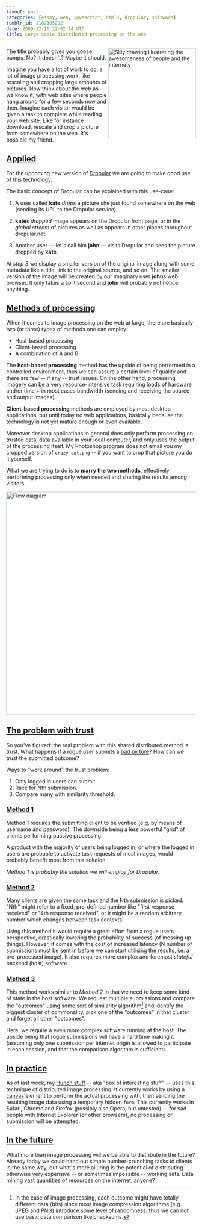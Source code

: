 ```yaml
---
layout: post
categories: [essay, web, javascript, html5, dropular, software]
tumblr_id: 1102105292  
date: 2009-12-16 22:02:14 UTC
title: Large-scale distributed processing on the web
---
```


<img src="http://farm3.static.flickr.com/2539/4190869543_28ea74d5bd_m.jpg" width="233" height="240" alt="Silly drawing illustrating the awesomeness of people and the internets" align="right"> The title probably gives you goose bumps. No? It doesn't? Maybe it should.

Imagine you have a lot of work to do, a lot of image processing work, like rescaling and cropping large amounts of pictures. Now think about the web as we know it, with web sites where people hang around for a few seconds now and then. Imagine each visitor would be given a task to complete while reading your web site. Like for instance download, rescale and crop a picture from somewhere on the web. It's possible my friend.

## [Applied](#applied)

For the upcoming new version of [Dropular](http://dropular.net/) we are going to make good use of this technology.

The basic concept of Dropular can be explained with this use-case:

1. A user called **kate** *drops* a picture she just found somewhere on the web (sending its URL to the Dropular service).

2. **kate**s *dropped* image appears on the Dropular front page, or in the *global stream* of pictures as well as appears in other places throughout dropular.net.

3. Another user — let's call him **john** — visits Dropular and sees the picture dropped by **kate**.

At *step 3* we display a smaller version of the original image along with some metadata like a title, link to the original source, and so on. The smaller version of the image will be created by our imaginary user **john**s web browser. It only takes a split second and **john** will probably not notice anything.

## [Methods of processing](#methods-of-processing)

When it comes to image processing on the web at large, there are basically two (or three) types of methods one can employ:

- Host-based processing
- Client-based processing
- A combination of A and B

The **host-based processing** method has the upside of being performed in a controlled environment, thus we can assure a certain level of quality and there are few -- if any -- trust issues. On the other hand, processing imagery can be a very resource-intensive task requiring loads of hardware and/or time + in most cases bandwidth (sending and receiving the source and output images).

**Client-based processing** methods are employed by most desktop applications, but until today no web applications, basically because the technology is not yet mature enough or even available.

Moreover desktop applications in general does only perform processing on trusted data, data available in your local computer, and only uses the output of the processing itself. My Photoshop program does not email you my cropped version of `crazy-cat.png` -- if you want to crop that picture you do it yourself.

What we are trying to do is to **marry the two methods**, effectively performing processing only when needed and sharing the results among visitors.

[<img src="http://farm3.static.flickr.com/2672/4190761739_a481949c00_o.png" width="600" height="593" alt="Flow diagram">](http://hunch.se/stuff/distributed-image-processing-web.pdf)

## [The problem with trust](#trust)

So you've figured: the real problem with this shared distributed method is trust. What happens if a rogue user submits a [bad picture](http://images.google.com/images?q=nasty)? How can we trust the submitted outcome?

Ways to "work around" the trust problem:

1. Only logged in users can submit.
2. Race for Nth submission.
3. Compare many with similarity threshold.

### [Method 1](#trust-1)

Method 1 requires the submitting client to be verified (e.g. by means of username and password). The downside being a less powerful "grid" of clients performing passive processing.

A product with the majority of users being logged in, or where the logged in users are probable to activate task requests of most images, would probably benefit most from this solution.

*Method 1 is probably the solution we will employ for Dropular.*

### [Method 2](#trust-2)

Many clients are given the same task and the Nth submission is picked. "Nth" might refer to a fixed, pre-defined number like "first response received" or "4th response received", or it might be a random arbitrary number which changes between task contexts. 

Using this method it would require a great effort from a rogue users perspective, drastically lowering the probability of success (of messing up things). However, it comes with the cost of increased latency (N number of submissions must be sent in before we can start utilising the results, i.e. a pre-processed image). It also requires more complex and foremost *stateful* backend (host) software.

### [Method 3](#trust-3)

This method works similar to *Method 2* in that we need to keep some kind of state in the host software. We request multiple submissions and compare the "outcomes" using some sort of similarity algorithm[^1] and identify the biggest cluster of commonality, pick one of the "outcomes" in that cluster and forget all other "outcomes".

Here, we require a even more complex software running at the host. The upside being that rogue submissions will have a hard time making it (assuming only one submission per internet origin is allowed to participate in each session, and that the comparison algorithm is sufficient).

## [In practice](#in-practice)

As of last week, my [Hunch stuff](http://hunch.se/stuff/) -- aka "box of interesting stuff" -- uses this technique of distributed image processing. It currently works by using a [canvas](http://www.whatwg.org/specs/web-apps/current-work/multipage/the-canvas-element.html) element to perform the actual processing with, then sending the resulting image data using a temporary hidden `form`. This currently works in Safari, Chrome and Firefox (possibly also Opera, but untested) -- for sad people with Internet Explorer (or other browsers), no processing or submission will be attempted.

## [In the future](#future)

What more than image processing will we be able to distribute in the future? Already today we could hand out simple number-crunching tasks to clients in the same way, but what's more alluring is the potential of distributing otherwise very expensive -- or sometimes impossible -- working sets. Data mining vast quantities of resources on the internet, anyone?


[^1]: In the case of image processing, each outcome might have totally different data (bits) since most image compression algorithms (e.g. JPEG and PNG) introduce some level of randomness, thus we can not use basic data comparison like checksums.

